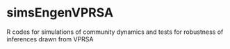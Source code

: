 # simsEngenVPRSA
R codes for simulations of community dynamics and tests for robustness of inferences drawn from VPRSA 
